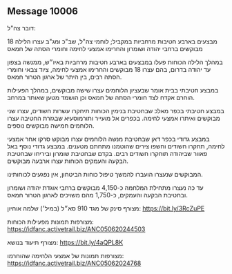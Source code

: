 ## Message 10006

דובר צה"ל:

מבצעים בארבע חטיבות מרחביות במקביל; לוחמי צה"ל, שב"כ ומג"ב עצרו הלילה 18 מבוקשים ברחבי יהודה ושומרון והחרימו אמצעי לחימה וחומרי הסתה של חמאס

במהלך הלילה הכוחות פעלו במבצעים בארבע חטיבות מרחביות באיו״ש, ממנשה בצפון עד יהודה בדרום, בהם עצרו 18 מבוקשים והחרימו אמצעי לחימה, ציוד צבאי וחומרי הסתה רבים, בין היתר של ארגון הטרור חמאס.

במבצע חטיבתי בבית אומר שבעציון הלוחמים עצרו שישה מבוקשים, במהלך הפעילות הוחרם אקדח לצד חומרי הסתה של חמאס וכן הושמד מטען שאותר במרחב.

במבצע חטיבתי בכפר מאלכ שבחטיבת בנימין הכוחות תיחקרו עשרות חשודים, עצרו שני מבוקשים ואיתרו אמצעי לחימה.
בכפרים אל מועייר ותורמוסעיא שבגזרת החטיבה עצרו הלוחמים חמישה מבוקשים נוספים.

במבצע גדודי בכפר דאן שבחטיבת מנשה הלוחמים עצרו מבוקש סרקו אחר אמצעי לחימה, תחקרו חשודים וחשפו צירים שהוטמנו מתחתם מטענים. במבצע גדודי נוסף באל פאוור שביהודה תוחקרו חשודים רבים. בקדם שבחטיבת שומרון וביריחו שבחטיבת הבקעה והעמקים הכוחות עצרו ארבעה מבוקשים.

המבוקשים שנעצרו הועברו להמשך טיפול כוחות הביטחון, אין נפגעים לכוחותינו.

עד כה נעצרו מתחילת המלחמה כ-4,150 מבוקשים ברחבי אוגדת יהודה ושומרון ובחטיבת הבקעה והעמקים, כ-1,750 מהם משויכים לארגון הטרור חמאס.

מצורף סינק של מגד 910 סא״ל (במיל׳) שלמה אוחיון: https://bit.ly/3RcZuPE

מצורפות תמונות מפעילות הכוחות: https://idfanc.activetrail.biz/ANC050620244503

מצורף תיעוד בנושא: https://bit.ly/4aQPL8K

מצורפות תמונות של אמצעי הלחימה שהוחרמו: https://idfanc.activetrail.biz/ANC05062024768

